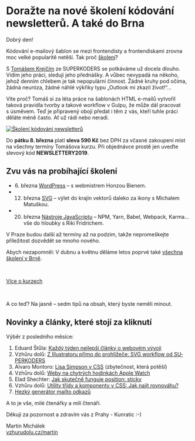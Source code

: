 # Doražte na nové školení kódování newsletterů. A také do Brna

Dobrý den!

Kódování e-mailový šablon se mezi frontendisty a frontendiskami zrovna moc velké popularitě netěší. Tak proč [školení](https://www.vzhurudolu.cz/kurzy/newslettery)?

S [Tomášem Krejčím](https://www.vzhurudolu.cz/lektori/tomas-krejci) ze SUPERKODERS se potkáváme už docela dlouho. Vidím jeho práci, sleduji jeho přednášky. A vůbec nevypadá na někoho, jehož denním chlebem je tak nepopulární činnost. Žádné kruhy pod očima, žádná neuróza, žádné náhlé výkřiky typu „Outlook mi zkazil život!“…

Víte proč? Tomáš si za léta práce na šablonách HTML e-mailů vytvořil taková pravidla tvorby a takové workflow v Gulpu, že může dál pracovat s úsměvem. Teď je připravený obojí předat i těm z vás, kteří tuhle práci děláte méně často. Ať už rádi nebo neradi.

[![Školení kódování newsletterů](https://gallery.mailchimp.com/d6be2f1899eba6a7651157403/images/14d95ea7-0feb-4003-89e7-d24bdd0eb9ef.jpg)](https://www.vzhurudolu.cz/kurzy/newslettery)

Do **pátku 8. března**  platí **sleva 590 Kč** bez DPH za včasné zakoupení míst na všechny termíny Tomášova kurzu. Při objednávce prostě jen uveďte slevový kód **NEWSLETTERY2019**.

## Zvu vás na probíhající školení

* 6. března [WordPress](https://www.vzhurudolu.cz/kurzy/wordpress) – s webmistrem Honzou Bienem.
* 12. března [SVG](https://www.vzhurudolu.cz/kurzy/svg) – výlet do krajin vektorů daleko za ikony s Michalem Matuškou. 
* 20. března [Nástroje JavaScriptu](https://www.vzhurudolu.cz/kurzy/nastroje-javascriptu) – NPM, Yarn, Babel, Webpack, Karma… vše do hloubky s Riki Fridrichem.

V Praze budou další až termíny až na podzim, takže nepromeškejte příležitost dozvědět se mnoho nového.

Abych nezapomněl: V dubnu a květnu děláme letos poprvé také [všechna školení v Brně](https://www.vzhurudolu.cz/kurzy/misto-brno-superkoders).

<br>

<p class="text-center" markdown="1">
  <a class="vd-button" href="https://www.vzhurudolu.cz/kurzy">Více o kurzech</a>
</p>

<br>

A co teď? Na jasně – sedm tipů na obsah, který byste neměli minout.

## Novinky a články, které stojí za kliknutí

Výběr z posledního měsíce:

1. Eduard Štůla: [Každý týden nejlepší články o webovém vývoji](https://medium.com/@eduardstula)
2. Vzhůru dolů: [Z Illustra­to­ru přímo do pro­hlí­že­če: SVG work­flow od SU­PER­KO­DERS](https://www.vzhurudolu.cz/blog/135-svg-workflow-superkoders)
3. Alvaro Montoro: [Lisa Simpson v CSS](https://codepen.io/alvaromontoro/pen/bzVjeK) (zbytečnost, která potěší)
4. Vzhůru dolů: [Weby na chyt­rých ho­din­kách Apple Watch](https://www.vzhurudolu.cz/prirucka/weby-watchos)
5. Elad Shechter: [Jak skutečně funguje position: sticky](https://medium.com/@elad/css-position-sticky-how-it-really-works-54cd01dc2d46)
6. Vzhůru dolů: [Uti­li­ty třídy a kom­po­nen­ty v CSS: Jak najít rov­no­váhu?](https://www.vzhurudolu.cz/prirucka/css-utility-komponenty)
7. [Hezký generátor mailto odkazů](https://mailtolink.me/)

A to je vše, milé čtenářky a milí čtenáři.

Děkuji za pozornost a zdravím vás z Prahy - Kunratic :-)

Martin Michálek  
[vzhurudolu.cz/martin](http://vzhurudolu.cz/martin)